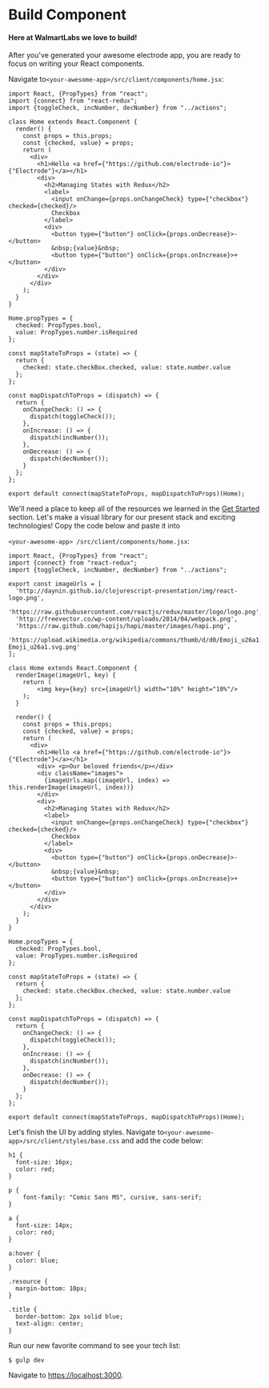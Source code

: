 # Build Component

#### Here at WalmartLabs we love to build!

After you've generated your awesome electrode app, you are ready to focus on writing your React components.

Navigate to`<your-awesome-app>/src/client/components/home.jsx`:

```
import React, {PropTypes} from "react";
import {connect} from "react-redux";
import {toggleCheck, incNumber, decNumber} from "../actions";

class Home extends React.Component {
  render() {
    const props = this.props;
    const {checked, value} = props;
    return (
      <div>
        <h1>Hello <a href={"https://github.com/electrode-io"}>{"Electrode"}</a></h1>
        <div>
          <h2>Managing States with Redux</h2>
          <label>
            <input onChange={props.onChangeCheck} type={"checkbox"} checked={checked}/>
            Checkbox
          </label>
          <div>
            <button type={"button"} onClick={props.onDecrease}>-</button>
            &nbsp;{value}&nbsp;
            <button type={"button"} onClick={props.onIncrease}>+</button>
          </div>
        </div>
      </div>
    );
  }
}

Home.propTypes = {
  checked: PropTypes.bool,
  value: PropTypes.number.isRequired
};

const mapStateToProps = (state) => {
  return {
    checked: state.checkBox.checked, value: state.number.value
  };
};

const mapDispatchToProps = (dispatch) => {
  return {
    onChangeCheck: () => {
      dispatch(toggleCheck());
    },
    onIncrease: () => {
      dispatch(incNumber());
    },
    onDecrease: () => {
      dispatch(decNumber());
    }
  };
};

export default connect(mapStateToProps, mapDispatchToProps)(Home);
```

We'll need a place to keep all of the resources we learned in the [Get Started](http://www.electrode.io/docs/get_started.html) section. Let's make a visual library for our present stack and exciting technologies! Copy the code below and paste it into

`<your-awesome-app> /src/client/components/home.jsx`:

```
import React, {PropTypes} from "react";
import {connect} from "react-redux";
import {toggleCheck, incNumber, decNumber} from "../actions";

export const imageUrls = [
  'http://daynin.github.io/clojurescript-presentation/img/react-logo.png',
  'https://raw.githubusercontent.com/reactjs/redux/master/logo/logo.png',
  'http://freevector.co/wp-content/uploads/2014/04/webpack.png',
  'https://raw.github.com/hapijs/hapi/master/images/hapi.png',
  'https://upload.wikimedia.org/wikipedia/commons/thumb/d/d0/Emoji_u26a1.svg/2000px-Emoji_u26a1.svg.png'
];

class Home extends React.Component {
  renderImage(imageUrl, key) {
    return (
        <img key={key} src={imageUrl} width="10%" height="10%"/>
    );
  }

  render() {
    const props = this.props;
    const {checked, value} = props;
    return (
      <div>
        <h1>Hello <a href={"https://github.com/electrode-io"}>{"Electrode"}</a></h1>
        <div> <p>Our beloved friends</p></div>
        <div className="images">
          {imageUrls.map((imageUrl, index) => this.renderImage(imageUrl, index))}
        </div>
        <div>
          <h2>Managing States with Redux</h2>
          <label>
            <input onChange={props.onChangeCheck} type={"checkbox"} checked={checked}/>
            Checkbox
          </label>
          <div>
            <button type={"button"} onClick={props.onDecrease}>-</button>
            &nbsp;{value}&nbsp;
            <button type={"button"} onClick={props.onIncrease}>+</button>
          </div>
        </div>
      </div>
    );
  }
}

Home.propTypes = {
  checked: PropTypes.bool,
  value: PropTypes.number.isRequired
};

const mapStateToProps = (state) => {
  return {
    checked: state.checkBox.checked, value: state.number.value
  };
};

const mapDispatchToProps = (dispatch) => {
  return {
    onChangeCheck: () => {
      dispatch(toggleCheck());
    },
    onIncrease: () => {
      dispatch(incNumber());
    },
    onDecrease: () => {
      dispatch(decNumber());
    }
  };
};

export default connect(mapStateToProps, mapDispatchToProps)(Home);
```

Let's finish the UI by adding styles. Navigate to`<your-awesome-app>/src/client/styles/base.css` and add the code below:

```
h1 {
  font-size: 16px;
  color: red;
}

p {
    font-family: "Comic Sans MS", cursive, sans-serif;
}

a {
  font-size: 14px;
  color: red;
}

a:hover {
  color: blue;
}

.resource {
  margin-bottom: 10px;
}

.title {
  border-bottom: 2px solid blue;
  text-align: center;
}
```

Run our new favorite command to see your tech list:

```
$ gulp dev
```

Navigate to [https://localhost:3000](https://localhost:3000%5D/).

